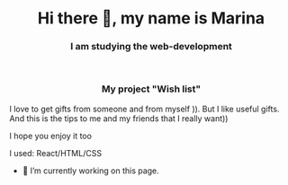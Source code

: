 <h1 align="center">Hi there 👋, my name is Marina </h1>
<h3 align="center">I am studying the web-development </h3>
</br>
<h3 align="center">My project "Wish list"</h3>
<p>I love to get gifts from someone and from myself )). But I like useful gifts.  And this is the tips to me and my friends that I really want))  </p>
<p>I hope you enjoy it too </p>
<p>I used: React/HTML/CSS </p>


- 🔭 I’m currently working on this page. 